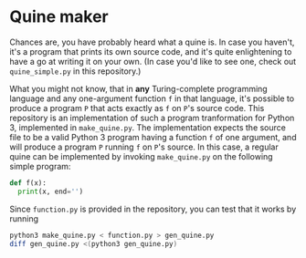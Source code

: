 # Quine maker

Chances are, you have probably heard what a quine is. In case you haven't, it's a program that prints its own source code, and it's quite enlightening to have a go at writing it on your own. (In case you'd like to see one, check out `quine_simple.py` in this repository.)

What you might not know, that in **any** Turing-complete programming language and any one-argument function `f` in that language, it's possible to produce a program `P` that acts exactly as `f` on `P`'s source code. This repository is an implementation of such a program tranformation for Python 3, implemented in `make_quine.py`. The implementation expects the source file to be a valid Python 3 program having a function `f` of one argument, and will produce a program `P` running `f` on `P`'s source. In this case, a regular quine can be implemented by invoking `make_quine.py` on the following simple program:

```python
def f(x):
  print(x, end='')
```

Since `function.py` is provided in the repository, you can test that it works by running

```bash
python3 make_quine.py < function.py > gen_quine.py
diff gen_quine.py <(python3 gen_quine.py)
```
